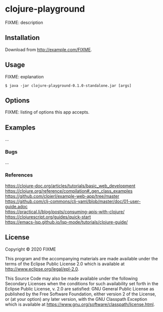 # clojure-playground

FIXME: description

## Installation

Download from http://example.com/FIXME.

## Usage

FIXME: explanation

    $ java -jar clojure-playground-0.1.0-standalone.jar [args]

## Options

FIXME: listing of options this app accepts.

## Examples

...

### Bugs

...

### References
https://clojure-doc.org/articles/tutorials/basic_web_development  
https://clojure.org/reference/compilation#_gen_class_examples  
https://github.com/clojerl/example-web-app/tree/master  
https://github.com/clj-commons/clj-yaml/blob/master/doc/01-user-guide.adoc  
https://practical.li/blog/posts/consuming-apis-with-clojure/  
https://clojurescript.org/guides/quick-start  
https://emacs-lsp.github.io/lsp-mode/tutorials/clojure-guide/  

## License

Copyright © 2020 FIXME

This program and the accompanying materials are made available under the
terms of the Eclipse Public License 2.0 which is available at
http://www.eclipse.org/legal/epl-2.0.

This Source Code may also be made available under the following Secondary
Licenses when the conditions for such availability set forth in the Eclipse
Public License, v. 2.0 are satisfied: GNU General Public License as published by
the Free Software Foundation, either version 2 of the License, or (at your
option) any later version, with the GNU Classpath Exception which is available
at https://www.gnu.org/software/classpath/license.html.

